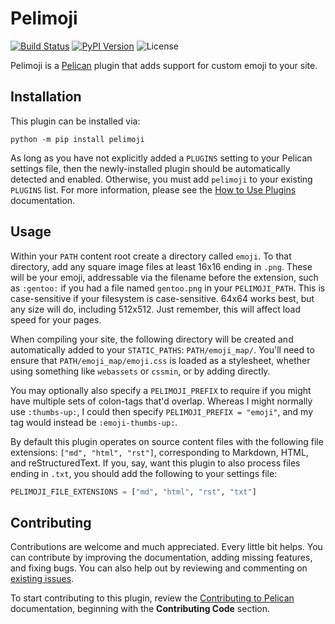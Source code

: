 # Pelimoji

[![Build Status](https://img.shields.io/github/actions/workflow/status/pelican-plugins/pelimoji/main.yml?branch=main)](https://github.com/pelican-plugins/pelimoji/actions)
[![PyPI Version](https://img.shields.io/pypi/v/pelican-markdown-include)](https://pypi.org/project/pelican-markdown-include/)
![License](https://img.shields.io/pypi/l/pelican-markdown-include?color=blue)

Pelimoji is a [Pelican][] plugin that adds support for custom emoji to your site.

Installation
------------

This plugin can be installed via:

    python -m pip install pelimoji

As long as you have not explicitly added a `PLUGINS` setting to your Pelican settings file, then the newly-installed plugin should be automatically detected and enabled. Otherwise, you must add `pelimoji` to your existing `PLUGINS` list. For more information, please see the [How to Use Plugins](https://docs.getpelican.com/en/latest/plugins.html#how-to-use-plugins) documentation.

Usage
-----

Within your `PATH` content root create a directory called `emoji`. To that directory, add any square image files at least 16x16 ending in `.png`. These will be your emoji, addressable via the filename before the extension, such as `:gentoo:` if you had a file named `gentoo.png` in your `PELIMOJI_PATH`. This is case-sensitive if your filesystem is case-sensitive. 64x64 works best, but any size will do, including 512x512. Just remember, this will affect load speed for your pages.

When compiling your site, the following directory will be created and automatically added to your `STATIC_PATHS`: `PATH/emoji_map/`. You'll need to ensure that `PATH/emoji_map/emoji.css` is loaded as a stylesheet, whether using something like `webassets` or `cssmin`, or by adding directly.

You may optionally also specify a `PELIMOJI_PREFIX` to require if you might have multiple sets of colon-tags that'd overlap. Whereas I might normally use `:thumbs-up:`, I could then specify `PELIMOJI_PREFIX = "emoji"`, and my tag would instead be `:emoji-thumbs-up:`.

By default this plugin operates on source content files with the following file extensions: `["md", "html", "rst"]`, corresponding to Markdown, HTML, and reStructuredText. If you, say, want this plugin to also process files ending in `.txt`, you should add the following to your settings file:

```python
PELIMOJI_FILE_EXTENSIONS = ["md", "html", "rst", "txt"]
```

Contributing
------------

Contributions are welcome and much appreciated. Every little bit helps. You can contribute by improving the documentation, adding missing features, and fixing bugs. You can also help out by reviewing and commenting on [existing issues][].

To start contributing to this plugin, review the [Contributing to Pelican][] documentation, beginning with the **Contributing Code** section.

[Pelican]: https://getpelican.com
[existing issues]: https://github.com/pelican-plugins/pelimoji/issues
[Contributing to Pelican]: https://docs.getpelican.com/en/latest/contribute.html
